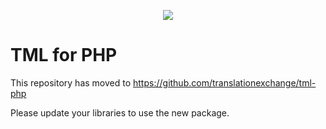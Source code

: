 <p align="center">
  <img src="https://avatars0.githubusercontent.com/u/1316274?v=3&s=200">
</p>

TML for PHP
==================

This repository has moved to https://github.com/translationexchange/tml-php

Please update your libraries to use the new package.
